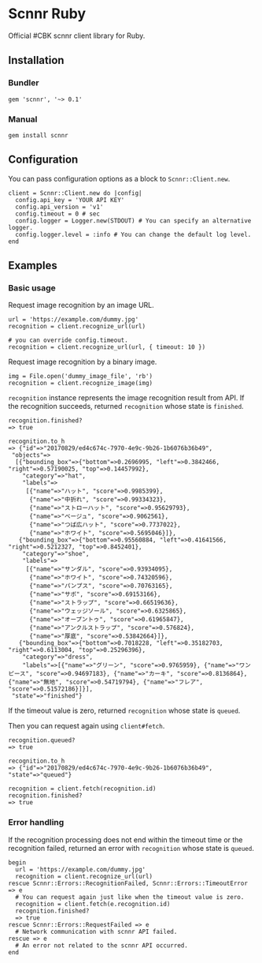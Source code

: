 # Scnnr Ruby
Official #CBK scnnr client library for Ruby.

## Installation
### Bundler
```
gem 'scnnr', '~> 0.1'
```

### Manual
```
gem install scnnr
```

## Configuration
You can pass configuration options as a block to `Scnnr::Client.new`.

```
client = Scnnr::Client.new do |config|
  config.api_key = 'YOUR API KEY'
  config.api_version = 'v1'
  config.timeout = 0 # sec
  config.logger = Logger.new(STDOUT) # You can specify an alternative logger.
  config.logger.level = :info # You can change the default log level.
end
```

## Examples
### Basic usage
Request image recognition by an image URL.

```
url = 'https://example.com/dummy.jpg'
recognition = client.recognize_url(url)

# you can override config.timeout.
recognition = client.recognize_url(url, { timeout: 10 })
```

Request image recognition by a binary image.

```
img = File.open('dummy_image_file', 'rb')
recognition = client.recognize_image(img)
```
`recognition` instance represents the image recognition result from API.
If the recognition succeeds, returned `recognition` whose state is `finished`.

```
recognition.finished?
=> true

recognition.to_h
=> {"id"=>"20170829/ed4c674c-7970-4e9c-9b26-1b6076b36b49",
 "objects"=>
  [{"bounding_box"=>{"bottom"=>0.2696995, "left"=>0.3842466, "right"=>0.57190025, "top"=>0.14457992},
    "category"=>"hat",
    "labels"=>
     [{"name"=>"ハット", "score"=>0.9985399},
      {"name"=>"中折れ", "score"=>0.99334323},
      {"name"=>"ストローハット", "score"=>0.95629793},
      {"name"=>"ベージュ", "score"=>0.9062561},
      {"name"=>"つば広ハット", "score"=>0.7737022},
      {"name"=>"ホワイト", "score"=>0.5695046}]},
   {"bounding_box"=>{"bottom"=>0.95560884, "left"=>0.41641566, "right"=>0.5212327, "top"=>0.8452401},
    "category"=>"shoe",
    "labels"=>
     [{"name"=>"サンダル", "score"=>0.93934095},
      {"name"=>"ホワイト", "score"=>0.74320596},
      {"name"=>"パンプス", "score"=>0.70763165},
      {"name"=>"サボ", "score"=>0.69153166},
      {"name"=>"ストラップ", "score"=>0.66519636},
      {"name"=>"ウェッジソール", "score"=>0.6325865},
      {"name"=>"オープントゥ", "score"=>0.61965847},
      {"name"=>"アンクルストラップ", "score"=>0.576824},
      {"name"=>"厚底", "score"=>0.53842664}]},
   {"bounding_box"=>{"bottom"=>0.7018228, "left"=>0.35182703, "right"=>0.6113004, "top"=>0.25296396},
    "category"=>"dress",
    "labels"=>[{"name"=>"グリーン", "score"=>0.9765959}, {"name"=>"ワンピース", "score"=>0.94697183}, {"name"=>"カーキ", "score"=>0.8136864}, {"name"=>"無地", "score"=>0.54719794}, {"name"=>"フレア", "score"=>0.51572186}]}],
 "state"=>"finished"}
```

If the timeout value is zero, returned `recognition` whose state is `queued`.

Then you can request again using `client#fetch`.

```
recognition.queued?
=> true

recognition.to_h
=> {"id"=>"20170829/ed4c674c-7970-4e9c-9b26-1b6076b36b49", "state"=>"queued"}

recognition = client.fetch(recognition.id)
recognition.finished?
=> true
```

### Error handling

If the recognition processing does not end within the timeout time or the recognition failed,
returned an error with `recognition` whose state is `queued`.

```
begin
  url = 'https://example.com/dummy.jpg'
  recognition = client.recognize_url(url)
rescue Scnnr::Errors::RecognitionFailed, Scnnr::Errors::TimeoutError => e
  # You can request again just like when the timeout value is zero.
  recognition = client.fetch(e.recognition.id)
  recognition.finished?
  => true
rescue Scnnr::Errors::RequestFailed => e
  # Network communication with scnnr API failed.
rescue => e
  # An error not related to the scnnr API occurred.
end
```

